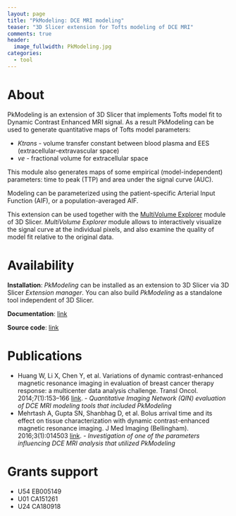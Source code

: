 ```yaml
---
layout: page
title: "PkModeling: DCE MRI modeling"
teaser: "3D Slicer extension for Tofts modeling of DCE MRI"
comments: true
header:
  image_fullwidth: PkModeling.jpg
categories:
  - tool
---
```


# About

PkModeling is an extension of 3D Slicer that implements Tofts model fit to Dynamic Contrast Enhanced MRI signal. As a result PkModeling can be used to generate quantitative maps of Tofts model parameters:
* _Ktrans_ - volume transfer constant between blood plasma and EES (extracellular-extravascular space)
* _ve_ - fractional volume for extracellular space

This module also generates maps of some empirical (model-independent) parameters: time to peak (TTP) and area under the signal curve (AUC).

Modeling can be parameterized using the patient-specific Arterial Input Function (AIF), or a population-averaged AIF.

This extension can be used together with the [MultiVolume Explorer](https://www.slicer.org/wiki/Documentation/Nightly/Modules/MultiVolumeExplorer) module of 3D Slicer. _MultiVolume Explorer_ module allows to interactively visualize the signal curve at the individual pixels, and also examine the quality of model fit relative to the original data.

# Availability

**Installation**: _PkModeling_ can be installed as an extension to 3D Slicer via 3D Slicer _Extension manager_. You can also build _PkModeling_ as a standalone tool independent of 3D Slicer.

**Documentation**: [link](https://www.slicer.org/wiki/Documentation/Nightly/Modules/PkModeling)

**Source code**: [link](https://github.com/QIICR/PkModeling)

# Publications

* Huang W, Li X, Chen Y, et al. Variations of dynamic contrast-enhanced magnetic resonance imaging in evaluation of breast cancer therapy response: a multicenter data analysis challenge. Transl Oncol. 2014;7(1):153–166 [link](http://dx.doi.org/10.1593/tlo.13838). - _Quantitative Imaging Network (QIN) evaluation of DCE MRI modeling tools that included PkModeling_
* Mehrtash A, Gupta SN, Shanbhag D, et al. Bolus arrival time and its effect on tissue characterization with dynamic contrast-enhanced magnetic resonance imaging. J Med Imaging (Bellingham). 2016;3(1):014503 [link](http://dx.doi.org/10.1117/1.JMI.3.1.014503). - _Investigation of one of the parameters influencing DCE MRI analysis that utilized PkModeling_

# Grants support

* U54 EB005149
* U01 CA151261
* U24 CA180918
